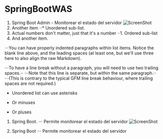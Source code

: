 # SpringBootWAS


1. Spring Boot Admin - Monitorear el estado del servidor
![ScreenShot](https://raw.github.com/mzegarras/SpringBootWAS/master/ESTADO_SERVER.png)
2. Another item
⋅⋅* Unordered sub-list. 
1. Actual numbers don't matter, just that it's a number
⋅⋅1. Ordered sub-list
4. And another item.

⋅⋅⋅You can have properly indented paragraphs within list items. Notice the blank line above, and the leading spaces (at least one, but we'll use three here to also align the raw Markdown).

⋅⋅⋅To have a line break without a paragraph, you will need to use two trailing spaces.⋅⋅
⋅⋅⋅Note that this line is separate, but within the same paragraph.⋅⋅
⋅⋅⋅(This is contrary to the typical GFM line break behaviour, where trailing spaces are not required.)

* Unordered list can use asterisks
- Or minuses
+ Or pluses

1. Spring Boot.
⋅⋅⋅ Permite monitorear el estado del servidor
![ScreenShot](https://raw.github.com/mzegarras/SpringBootWAS/master/ESTADO_SERVER.png)

2. Spring Boot 
⋅⋅⋅ Permite monitorear el estado del servidor



